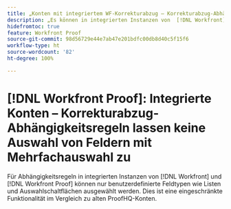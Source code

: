```yaml
---
title: „Konten mit integriertem WF-Korrekturabzug – Korrekturabzug-Abhängigkeitsregeln lassen keine Auswahl von Feldern mit Mehrfachauswahl zu“
description: „Es können in integrierten Instanzen von  [!DNL Workfront] und  [!DNL Workfront Proof]  nur benutzerdefinierte Feldtypen wie Listen und Auswahlschaltflächen für Abhängigkeitsregeln ausgewählt werden. Dies ist eine eingeschränkte Funktionalität im Vergleich zu alten ProofHQ-Konten.“
hidefromtoc: true
feature: Workfront Proof
source-git-commit: 98d56729e44e7ab47e201bdfc00db8d40c5f15f6
workflow-type: ht
source-wordcount: '82'
ht-degree: 100%

---
```



# [!DNL Workfront Proof]: Integrierte Konten – Korrekturabzug-Abhängigkeitsregeln lassen keine Auswahl von Feldern mit Mehrfachauswahl zu

Für Abhängigkeitsregeln in integrierten Instanzen von [!DNL Workfront] und [!DNL Workfront Proof] können nur benutzerdefinierte Feldtypen wie Listen und Auswahlschaltflächen ausgewählt werden. Dies ist eine eingeschränkte Funktionalität im Vergleich zu alten ProofHQ-Konten.
